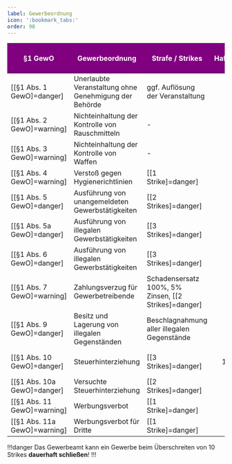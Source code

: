 ```yaml
---
label: Gewerbeordnung
icon: ':bookmark_tabs:'
order: 98
---
```


§1 GewO                      | Gewerbeordnung                                        | Strafe / Strikes                                     |        Hafteinheiten | Bußgeld  { class="compact" }
-----------------------------|-------------------------------------------------------|------------------------------------------------------|---------------------:|----------------------------:
[[§1 Abs. 1 GewO]=danger]    | Unerlaubte Veranstaltung ohne Genehmigung der Behörde | ggf. Auflösung der Veranstaltung                     |                   20 |                      75.000€
[[§1 Abs. 2 GewO]=warning]   | Nichteinhaltung der Kontrolle von Rauschmitteln       | -                                                    |                    0 |                      50.000€
[[§1 Abs. 3 GewO]=warning]   | Nichteinhaltung der Kontrolle von Waffen              | -                                                    |                    0 |                      60.000€
[[§1 Abs. 4 GewO]=warning]   | Verstoß gegen Hygienerichtlinien                      | [[1 Strike]=danger]                                  |                    0 |                      40.000€
[[§1 Abs. 5 GewO]=danger]    | Ausführung von unangemeldeten Gewerbstätigkeiten      | [[2 Strikes]=danger]                                 |                   10 |                      50.000€
[[§1 Abs. 5a GewO]=danger]   | Ausführung von illegalen Gewerbstätigkeiten           | [[3 Strikes]=danger]                                 |                   15 |                      50.000€
[[§1 Abs. 6 GewO]=danger]    | Ausführung von illegalen Gewerbstätigkeiten           | [[3 Strikes]=danger]                                 |                   15 |                      50.000€
[[§1 Abs. 7 GewO]=warning]   | Zahlungsverzug für Gewerbetreibende                   | Schadensersatz 100%, 5% Zinsen, [[2 Strikes]=danger] |                    0 |                      20.000€
[[§1 Abs. 9 GewO]=danger]    | Besitz und Lagerung von illegalen Gegenständen        | Beschlagnahmung aller illegalen Gegenstände          |                   10 |                      25.000€
[[§1 Abs. 10 GewO]=danger]   | Steuerhinterziehung                                   | [[3 Strikes]=danger]                                 | 1 (pro 10.000€) - 20 |             50% Schadensumme
[[§1 Abs. 10a GewO]=danger]  | Versuchte Steuerhinterziehung                         | [[2 Strikes]=danger]                                 |                   20 |                      20.000€
[[§1 Abs. 11 GewO]=warning]  | Werbungsverbot                                        | [[1 Strike]=danger]                                  |                    0 |                      50.000€
[[§1 Abs. 11a GewO]=warning] | Werbungsverbot für Dritte                             | [[1 Strike]=danger]                                  |                    0 |                      50.000€


!!!danger
Das Gewerbeamt kann ein Gewerbe beim Überschreiten von 10 Strikes **dauerhaft schließen**!
!!!

<style>
th {
    background-color: #800080;
    font-size: bolder;
    color: white !important;
}

.sidebar-right {
    display: none;
}

.dark .bg-red-100 {
    background-color: #8B0000 !important;
}
.dark .text-red-600 {
    color: rgba(255, 180, 180) !important;
}
.dark .bg-yellow-100 {
    background-color: #807700 !important;
}
.dark .text-yellow-900 {
    color: rgba(255, 239, 0) !important;
}
</style>